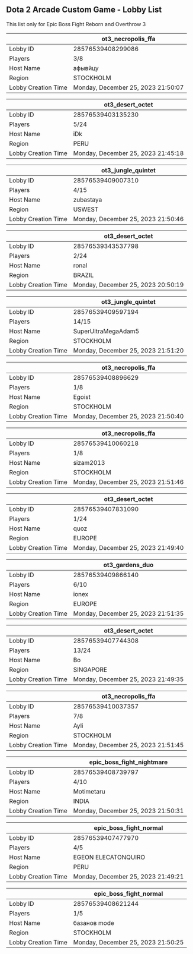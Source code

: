 ## Dota 2 Arcade Custom Game - Lobby List

This list only for Epic Boss Fight Reborn and Overthrow 3

|  | ot3_necropolis_ffa |
| ------ | ------ |
| Lobby ID | 28576539408299086 |
| Players | 3/8 |
| Host Name | афывйцу |
| Region | STOCKHOLM |
| Lobby Creation Time | Monday, December 25, 2023 21:50:07 |


|  | ot3_desert_octet |
| ------ | ------ |
| Lobby ID | 28576539403135230 |
| Players | 5/24 |
| Host Name | iDk |
| Region | PERU |
| Lobby Creation Time | Monday, December 25, 2023 21:45:18 |


|  | ot3_jungle_quintet |
| ------ | ------ |
| Lobby ID | 28576539409007310 |
| Players | 4/15 |
| Host Name | zubastaya |
| Region | USWEST |
| Lobby Creation Time | Monday, December 25, 2023 21:50:46 |


|  | ot3_desert_octet |
| ------ | ------ |
| Lobby ID | 28576539343537798 |
| Players | 2/24 |
| Host Name | ronal |
| Region | BRAZIL |
| Lobby Creation Time | Monday, December 25, 2023 20:50:19 |


|  | ot3_jungle_quintet |
| ------ | ------ |
| Lobby ID | 28576539409597194 |
| Players | 14/15 |
| Host Name | SuperUltraMegaAdam5 |
| Region | STOCKHOLM |
| Lobby Creation Time | Monday, December 25, 2023 21:51:20 |


|  | ot3_necropolis_ffa |
| ------ | ------ |
| Lobby ID | 28576539408896629 |
| Players | 1/8 |
| Host Name | Egoist |
| Region | STOCKHOLM |
| Lobby Creation Time | Monday, December 25, 2023 21:50:40 |


|  | ot3_necropolis_ffa |
| ------ | ------ |
| Lobby ID | 28576539410060218 |
| Players | 1/8 |
| Host Name | sizam2013 |
| Region | STOCKHOLM |
| Lobby Creation Time | Monday, December 25, 2023 21:51:46 |


|  | ot3_desert_octet |
| ------ | ------ |
| Lobby ID | 28576539407831090 |
| Players | 1/24 |
| Host Name | quoz |
| Region | EUROPE |
| Lobby Creation Time | Monday, December 25, 2023 21:49:40 |


|  | ot3_gardens_duo |
| ------ | ------ |
| Lobby ID | 28576539409866140 |
| Players | 6/10 |
| Host Name | ionex |
| Region | EUROPE |
| Lobby Creation Time | Monday, December 25, 2023 21:51:35 |


|  | ot3_desert_octet |
| ------ | ------ |
| Lobby ID | 28576539407744308 |
| Players | 13/24 |
| Host Name | Bo |
| Region | SINGAPORE |
| Lobby Creation Time | Monday, December 25, 2023 21:49:35 |


|  | ot3_necropolis_ffa |
| ------ | ------ |
| Lobby ID | 28576539410037357 |
| Players | 7/8 |
| Host Name | Ayli |
| Region | STOCKHOLM |
| Lobby Creation Time | Monday, December 25, 2023 21:51:45 |


|  | epic_boss_fight_nightmare |
| ------ | ------ |
| Lobby ID | 28576539408739797 |
| Players | 4/10 |
| Host Name | Motimetaru |
| Region | INDIA |
| Lobby Creation Time | Monday, December 25, 2023 21:50:31 |


|  | epic_boss_fight_normal |
| ------ | ------ |
| Lobby ID | 28576539407477970 |
| Players | 4/5 |
| Host Name | EGEON ELECATONQUIRO |
| Region | PERU |
| Lobby Creation Time | Monday, December 25, 2023 21:49:21 |


|  | epic_boss_fight_normal |
| ------ | ------ |
| Lobby ID | 28576539408621244 |
| Players | 1/5 |
| Host Name | базанов mode |
| Region | STOCKHOLM |
| Lobby Creation Time | Monday, December 25, 2023 21:50:25 |


